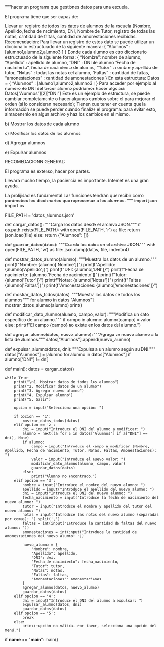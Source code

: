 """hacer un programa que gestiones datos para una escuela. 

El programa tiene que ser capaz de:

Llevar un registro de todos los datos de alumnos de la escuela (Nombre, Apellido, fecha de nacimiento, DNI, Nombre de Tutor, registro de todas las notas, cantidad de faltas, cantidad de amonestaciones recibidas. Recomendación: Para llevar un registro de estos dato se puede utilizar un diccionario estructurado de la siguiente manera: { “Alumnos” : [alumno1,alumno2,alumno3 ] } Donde cada alumno es otro diccionario estructurado de la siguiente forma: { “Nombre”: nombre de alumno, “Apellido” : apellido de alumno, “DNI” : DNI de alumno “Fecha de nacimiento”, fecha de nacimiento de alumno, “Tutor” : nombre y apellido de tutor, “Notas” : todas las notas del alumno, “Faltas” : cantidad de faltas, “amonestaciones” : cantidad de amonestaciones } En esta estructura: Datos = { “Alumnos” : [alumno1,alumno2,alumno3 ] } Para acceder por ejemplo al numero de DNI del tercer alumno podríamos hacer algo así: Datos[“Alumnos”][2][“DNI”] Este es un ejemplo de estructura, se puede cambiar completamente o hacer algunos cambios sobre el para mejorar el orden (si lo consideran necesario); Tienen que tener en cuenta que la información se puede perder cuando finalize el programa: para evitar esto, almacenenlo en algun archivo y haz los cambios en el mismo.

b) Mostrar los datos de cada alumno 

c) Modificar los datos de los alumnos 

d) Agregar alumnos 

e) Expulsar alumnos 

RECOMEDACIONN GENERAL:

 El programa es extenso, hacer por partes. 

Llevará mucho tiempo, la paciencia es importante. Internet es una gran ayuda. 

La prolijidad es fundamental Las funciones tendrán que recibir como parámetros los diccionarios que representan a los alumnos.
"""
import json
import os

FILE_PATH = 'datos_alumnos.json'

def cargar_datos():
    """Carga los datos desde el archivo JSON."""
    if os.path.exists(FILE_PATH):
        with open(FILE_PATH, 'r') as file:
            return json.load(file)
    else:
        return {"Alumnos": []}

def guardar_datos(datos):
    """Guarda los datos en el archivo JSON."""
    with open(FILE_PATH, 'w') as file:
        json.dump(datos, file, indent=4)

def mostrar_datos_alumno(alumno):
    """Muestra los datos de un alumno."""
    print(f"Nombre: {alumno['Nombre']}")
    print(f"Apellido: {alumno['Apellido']}")
    print(f"DNI: {alumno['DNI']}")
    print(f"Fecha de nacimiento: {alumno['Fecha de nacimiento']}")
    print(f"Tutor: {alumno['Tutor']}")
    print(f"Notas: {alumno['Notas']}")
    print(f"Faltas: {alumno['Faltas']}")
    print(f"Amonestaciones: {alumno['Amonestaciones']}")

def mostrar_datos_todos(datos):
    """Muestra los datos de todos los alumnos."""
    for alumno in datos["Alumnos"]:
        mostrar_datos_alumno(alumno)
        print()

def modificar_dato_alumno(alumno, campo, valor):
    """Modifica un dato específico de un alumno."""
    if campo in alumno:
        alumno[campo] = valor
    else:
        print(f"El campo {campo} no existe en los datos del alumno.")

def agregar_alumno(datos, nuevo_alumno):
    """Agrega un nuevo alumno a la lista de alumnos."""
    datos["Alumnos"].append(nuevo_alumno)

def expulsar_alumno(datos, dni):
    """Expulsa a un alumno según su DNI."""
    datos["Alumnos"] = [alumno for alumno in datos["Alumnos"] if alumno["DNI"] != dni]

def main():
    datos = cargar_datos()
    
    while True:
        print("\n1. Mostrar datos de todos los alumnos")
        print("2. Modificar datos de un alumno")
        print("3. Agregar nuevo alumno")
        print("4. Expulsar alumno")
        print("5. Salir")
        
        opcion = input("Selecciona una opción: ")
        
        if opcion == '1':
            mostrar_datos_todos(datos)
        elif opcion == '2':
            dni = input("Introduce el DNI del alumno a modificar: ")
            alumno = next((a for a in datos["Alumnos"] if a["DNI"] == dni), None)
            if alumno:
                campo = input("Introduce el campo a modificar (Nombre, Apellido, Fecha de nacimiento, Tutor, Notas, Faltas, Amonestaciones): ")
                valor = input("Introduce el nuevo valor: ")
                modificar_dato_alumno(alumno, campo, valor)
                guardar_datos(datos)
            else:
                print("Alumno no encontrado.")
        elif opcion == '3':
            nombre = input("Introduce el nombre del nuevo alumno: ")
            apellido = input("Introduce el apellido del nuevo alumno: ")
            dni = input("Introduce el DNI del nuevo alumno: ")
            fecha_nacimiento = input("Introduce la fecha de nacimiento del nuevo alumno: ")
            tutor = input("Introduce el nombre y apellido del tutor del nuevo alumno: ")
            notas = input("Introduce las notas del nuevo alumno (separadas por comas): ").split(',')
            faltas = int(input("Introduce la cantidad de faltas del nuevo alumno: "))
            amonestaciones = int(input("Introduce la cantidad de amonestaciones del nuevo alumno: "))
            
            nuevo_alumno = {
                "Nombre": nombre,
                "Apellido": apellido,
                "DNI": dni,
                "Fecha de nacimiento": fecha_nacimiento,
                "Tutor": tutor,
                "Notas": notas,
                "Faltas": faltas,
                "Amonestaciones": amonestaciones
            }
            agregar_alumno(datos, nuevo_alumno)
            guardar_datos(datos)
        elif opcion == '4':
            dni = input("Introduce el DNI del alumno a expulsar: ")
            expulsar_alumno(datos, dni)
            guardar_datos(datos)
        elif opcion == '5':
            break
        else:
            print("Opción no válida. Por favor, selecciona una opción del menú.")

if __name__ == "__main__":
    main()
